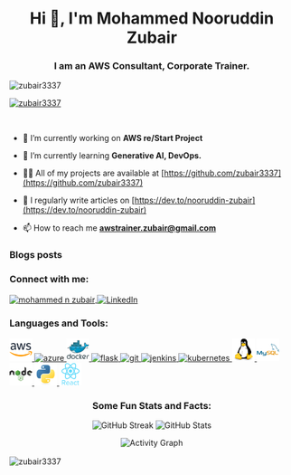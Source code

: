<h1 align="center">Hi 👋, I'm Mohammed Nooruddin Zubair</h1>
<h3 align="center">I am an AWS Consultant, Corporate Trainer.</h3>

<p align="left"> <img src="https://komarev.com/ghpvc/?username=zubair3337&label=Profile%20views&color=0e75b6&style=flat" alt="zubair3337" /> </p>

<p align="left"> <a href="https://github.com/ryo-ma/github-profile-trophy"><img src="https://github-profile-trophy.vercel.app/?username=zubair3337" alt="zubair3337" /></a> </p>

<p align="left"> <a href="https://twitter.com/" target="blank"><img src="https://img.shields.io/twitter/follow/?logo=twitter&style=for-the-badge" alt="" /></a> </p>

- 🔭 I’m currently working on **AWS re/Start Project**

- 🌱 I’m currently learning **Generative AI, DevOps.**

- 👨‍💻 All of my projects are available at [https://github.com/zubair3337](https://github.com/zubair3337)

- 📝 I regularly write articles on [https://dev.to/nooruddin-zubair](https://dev.to/nooruddin-zubair)

- 📫 How to reach me **awstrainer.zubair@gmail.com**

### Blogs posts
<!-- BLOG-POST-LIST:START -->
<!-- BLOG-POST-LIST:END -->

<h3 align="left">Connect with me:</h3>
<p align="left">
  <a href="https://dev.to/mohammed n zubair" target="blank">
    <img align="center" src="https://raw.githubusercontent.com/rahuldkjain/github-profile-readme-generator/master/src/images/icons/Social/devto.svg" alt="mohammed n zubair" height="30" width="40" />
  </a>
  <a href="https://www.linkedin.com/in/mohammed-nooruddin-zubair" target="blank">
    <img align="center" src="https://img.shields.io/badge/-LinkedIn-blue?logo=linkedin&logoColor=white" alt="LinkedIn" height="30" />
  </a>
</p>

<h3 align="left">Languages and Tools:</h3>
<p align="left">
  <a href="https://aws.amazon.com" target="_blank" rel="noreferrer"> 
    <img src="https://raw.githubusercontent.com/devicons/devicon/master/icons/amazonwebservices/amazonwebservices-original-wordmark.svg" alt="aws" width="40" height="40"/>
  </a> 
  <a href="https://azure.microsoft.com/en-in/" target="_blank" rel="noreferrer"> 
    <img src="https://www.vectorlogo.zone/logos/microsoft_azure/microsoft_azure-icon.svg" alt="azure" width="40" height="40"/>
  </a> 
  <a href="https://www.docker.com/" target="_blank" rel="noreferrer"> 
    <img src="https://raw.githubusercontent.com/devicons/devicon/master/icons/docker/docker-original-wordmark.svg" alt="docker" width="40" height="40"/>
  </a> 
  <a href="https://flask.palletsprojects.com/" target="_blank" rel="noreferrer"> 
    <img src="https://www.vectorlogo.zone/logos/pocoo_flask/pocoo_flask-icon.svg" alt="flask" width="40" height="40"/>
  </a> 
  <a href="https://git-scm.com/" target="_blank" rel="noreferrer"> 
    <img src="https://www.vectorlogo.zone/logos/git-scm/git-scm-icon.svg" alt="git" width="40" height="40"/>
  </a> 
  <a href="https://www.jenkins.io" target="_blank" rel="noreferrer"> 
    <img src="https://www.vectorlogo.zone/logos/jenkins/jenkins-icon.svg" alt="jenkins" width="40" height="40"/>
  </a> 
  <a href="https://kubernetes.io" target="_blank" rel="noreferrer"> 
    <img src="https://www.vectorlogo.zone/logos/kubernetes/kubernetes-icon.svg" alt="kubernetes" width="40" height="40"/>
  </a> 
  <a href="https://www.linux.org/" target="_blank" rel="noreferrer"> 
    <img src="https://raw.githubusercontent.com/devicons/devicon/master/icons/linux/linux-original.svg" alt="linux" width="40" height="40"/>
  </a> 
  <a href="https://www.mysql.com/" target="_blank" rel="noreferrer"> 
    <img src="https://raw.githubusercontent.com/devicons/devicon/master/icons/mysql/mysql-original-wordmark.svg" alt="mysql" width="40" height="40"/>
  </a> 
  <a href="https://nodejs.org" target="_blank" rel="noreferrer"> 
    <img src="https://raw.githubusercontent.com/devicons/devicon/master/icons/nodejs/nodejs-original-wordmark.svg" alt="nodejs" width="40" height="40"/>
  </a> 
  <a href="https://www.python.org" target="_blank" rel="noreferrer"> 
    <img src="https://raw.githubusercontent.com/devicons/devicon/master/icons/python/python-original.svg" alt="python" width="40" height="40"/>
  </a> 
  <a href="https://reactjs.org/" target="_blank" rel="noreferrer"> 
    <img src="https://raw.githubusercontent.com/devicons/devicon/master/icons/react/react-original-wordmark.svg" alt="react" width="40" height="40"/>
  </a> 
</p>

<h3 align="center">Some Fun Stats and Facts:</h3>
<p align="center">
  <img src="https://github-readme-streak-stats.herokuapp.com/?user=zubair3337&theme=radical&hide_border=true" alt="GitHub Streak" />
  <img src="https://github-readme-stats.vercel.app/api?username=zubair3337&show_icons=true&locale=en&theme=radical&hide_border=true" alt="GitHub Stats" />
</p>

<p align="center">
  <img src="https://github-readme-activity-graph.cyclic.app/graph?username=zubair3337&theme=react&hide_border=true" alt="Activity Graph" />
</p>

<p><img align="center" src="https://github-readme-stats.vercel.app/api/top-langs?username=zubair3337&show_icons=true&locale=en&layout=compact&theme=radical" alt="zubair3337" /></p>
